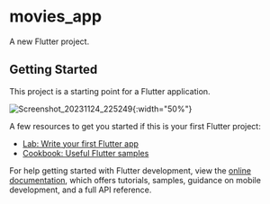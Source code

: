 # movies_app

A new Flutter project.

## Getting Started

This project is a starting point for a Flutter application.

![Screenshot_20231124_225249](https://github.com/Kunal645/movies_app/assets/89443555/35fb17e9-88d9-4c4a-8233-4f55b665b77c){:width="50%"}


A few resources to get you started if this is your first Flutter project:

- [Lab: Write your first Flutter app](https://docs.flutter.dev/get-started/codelab)
- [Cookbook: Useful Flutter samples](https://docs.flutter.dev/cookbook)

For help getting started with Flutter development, view the
[online documentation](https://docs.flutter.dev/), which offers tutorials,
samples, guidance on mobile development, and a full API reference.
